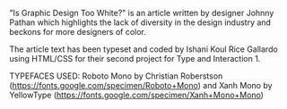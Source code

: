 "Is Graphic Design Too White?" is an article written by designer Johnny Pathan which highlights the lack of diversity in the design industry and beckons for more designers of color.

The article text has been typeset and coded by Ishani Koul Rice Gallardo using HTML/CSS for their second project for Type and Interaction 1. 

TYPEFACES USED: Roboto Mono by Christian Roberstson (https://fonts.google.com/specimen/Roboto+Mono) and Xanh Mono by YellowType (https://fonts.google.com/specimen/Xanh+Mono+Mono)
